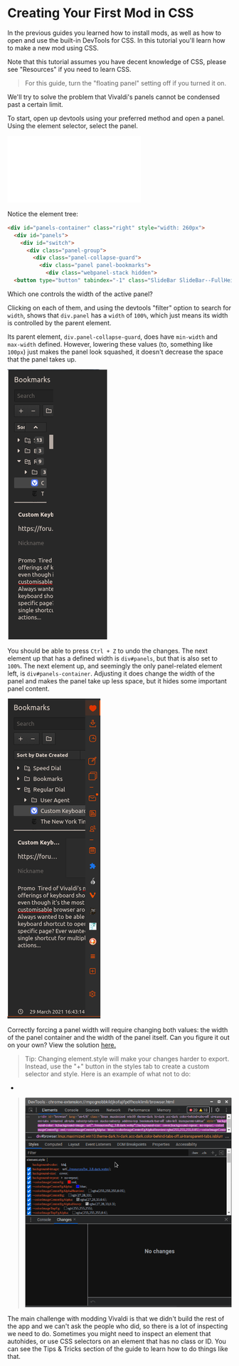 # Creating Your First Mod in CSS

In the previous guides you learned how to install mods, as well as how to open and use the built-in DevTools for CSS. In this tutorial you'll learn how to make a new mod using CSS.

Note that this tutorial assumes you have decent knowledge of CSS, please see "Resources" if you need to learn CSS.

> For this guide, turn the "floating panel" setting off  if you turned it on.

We'll try to solve the problem that Vivaldi's panels cannot be condensed past a certain limit.

To start, open up devtools using your preferred method and open a panel. Using the element selector, select the panel.

![Selecting the panel](../assets/devtools/select-panel.md)

Notice the element tree:

```HTML
<div id="panels-container" class="right" style="width: 260px">
  <div id="panels">
    <div id="switch">
      <div class="panel-group">
        <div class="panel-collapse-guard">
          <div class="panel panel-bookmarks">
            <div class="webpanel-stack hidden">
  <button type="button" tabindex="-1" class="SlideBar SlideBar--FullHeight alternate" style="">

```

Which one controls the width of the active panel?

Clicking on each of them, and using the devtools "filter" option to search for `width`, shows that `div.panel` has a `width` of `100%`, which just means its width is controlled by the parent element.

Its parent element, `div.panel-collapse-guard`, does have `min-width` and `max-width` defined. However, lowering these values (to, something like `100px`) just makes the panel look squashed, it doesn't decrease the space that the panel takes up.

![Squashed Panel Image](../assets/css-tutorial/squashed-panel.png)

You should be able to press `Ctrl + Z` to undo the changes. The next element up that has a defined width is `div#panels`, but that is also set to `100%`. The next element up, and seemingly the only panel-related element left, is `div#panels-container`. Adjusting it does change the width of the panel and makes the panel take up less space, but it hides some important panel content.

![Covered Panel Image](../assets/css-tutorial/covered-panel.png)

Correctly forcing a panel width will require changing both values: the width of the panel container and the width of the panel itself. Can you figure it out on your own? View the solution [here.](css-first-mod-2.md)

> Tip: Changing element.style will make your changes harder to export. Instead, use the "+" button in the styles tab to create a custom selector and style. Here is an example of what not to do:
  -
> ![Do not edit style attributes](../assets/devtools/edit-element.style.png)

The main challenge with modding Vivaldi is that we didn't build the rest of the app and we can't ask the people who did, so there is a lot of inspecting we need to do. Sometimes you might need to inspect an element that autohides, or use CSS selectors on an element that has no class or ID. You can see the Tips & Tricks section of the guide to learn how to do things like that.

